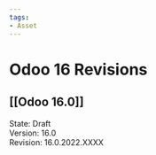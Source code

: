 ```yaml
---
tags:
- Asset
---
```

# Odoo 16 Revisions

## [[Odoo 16.0]]

State: Draft\
Version: 16.0\
Revision: 16.0.2022.XXXX
